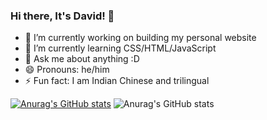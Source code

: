 ### Hi there, It's David! 👋

- 🔭 I’m currently working on building my personal website
- 🌱 I’m currently learning CSS/HTML/JavaScript
- 💬 Ask me about anything :D
- 😄 Pronouns: he/him
- ⚡ Fun fact: I am Indian Chinese and trilingual

[![Anurag's GitHub stats](https://github-readme-stats.vercel.app/api?username=DavidMysteriousLi)](https://github.com/anuraghazra/github-readme-stats)
![Anurag's GitHub stats](https://github-readme-stats.vercel.app/api?username=DavidMysteriousLi&show_icons=true&theme=radical)

